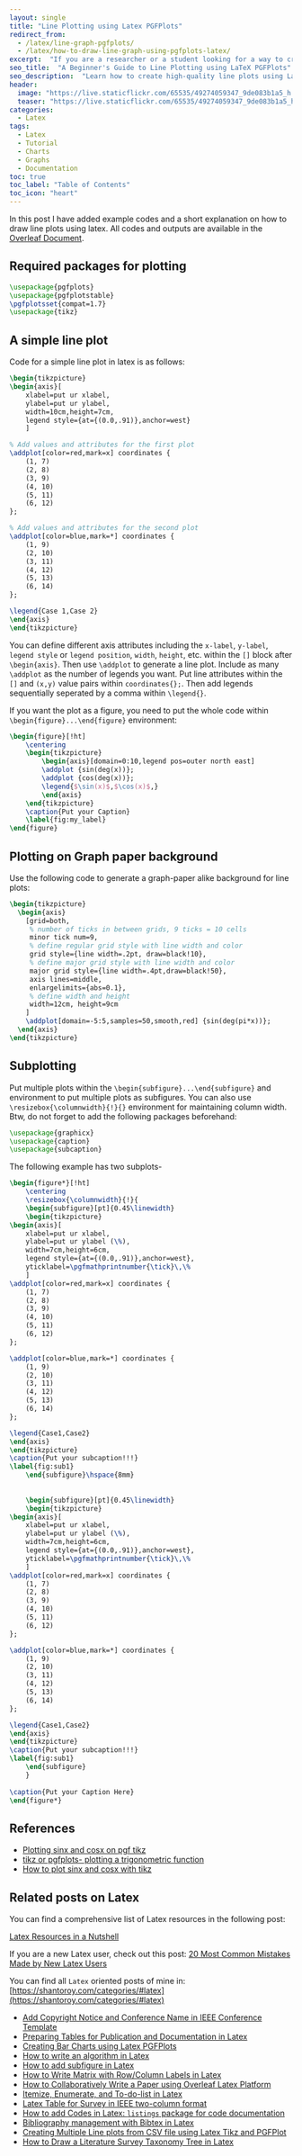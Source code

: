 ```yaml
---
layout: single
title: "Line Plotting using Latex PGFPlots"
redirect_from:
  - /latex/line-graph-pgfplots/
  - /latex/how-to-draw-line-graph-using-pgfplots-latex/
excerpt:  "If you are a researcher or a student looking for a way to create high-quality line plots for your scientific documents, then you might want to consider using LaTeX with PGFPlots. In this blog post, I will cover the basics of line plotting using PGFPlots, including how to create simple line plots, add labels, change the axis scale, and customize the style of your plots. This post will also show you how to create more complex plots like multiple lines, error bars, and shaded regions. With the help of this guide, you will be able to create professional-looking line plots that will impress your readers."
seo_title:  "A Beginner's Guide to Line Plotting using LaTeX PGFPlots" 
seo_description:  "Learn how to create high-quality line plots using LaTeX with PGFPlots. This guide covers everything from creating simple line plots to more complex plots with multiple lines, error bars, and shaded regions."
header:
  image: "https://live.staticflickr.com/65535/49274059347_9de083b1a5_h.jpg"
  teaser: "https://live.staticflickr.com/65535/49274059347_9de083b1a5_h.jpg"
categories:
  - Latex
tags:
  - Latex
  - Tutorial
  - Charts
  - Graphs
  - Documentation
toc: true
toc_label: "Table of Contents"
toc_icon: "heart"
---
```


In this post I have added example codes and a short explanation on how to draw line plots using latex. All codes and outputs are available in the [Overleaf Document](https://www.overleaf.com/read/rbkstfzrydpk).

## Required packages for plotting 
```latex
\usepackage{pgfplots}
\usepackage{pgfplotstable}
\pgfplotsset{compat=1.7}
\usepackage{tikz}
```
## A simple line plot
Code for a simple line plot in latex is as follows:
```latex
\begin{tikzpicture}
\begin{axis}[
	xlabel=put ur xlabel,
	ylabel=put ur ylabel,
	width=10cm,height=7cm,
    legend style={at={(0.0,.91)},anchor=west}
    ]

% Add values and attributes for the first plot
\addplot[color=red,mark=x] coordinates {
	(1, 7)
	(2, 8)
	(3, 9)
	(4, 10)
	(5, 11)
	(6, 12)
};

% Add values and attributes for the second plot
\addplot[color=blue,mark=*] coordinates {
	(1, 9)
	(2, 10)
	(3, 11)
	(4, 12)
	(5, 13)
	(6, 14)
};

\legend{Case 1,Case 2}
\end{axis}
\end{tikzpicture}
```

You can define different axis attributes including the `x-label`, `y-label`, `legend style` or `legend position`, `width`, `height`, etc. within the `[]` block after `\begin{axis}`. Then use `\addplot` to generate a line plot. Include as many `\addplot` as the number of legends you want. Put line attributes within the `[]` and `(x,y)` value pairs within `coordinates{};`. Then add legends sequentially seperated by a comma within `\legend{}`.

If you want the plot as a figure, you need to put the whole code within `\begin{figure}...\end{figure}` environment:
```latex
\begin{figure}[!ht]
    \centering
    \begin{tikzpicture}
        \begin{axis}[domain=0:10,legend pos=outer north east]
        \addplot {sin(deg(x))}; 
        \addplot {cos(deg(x))}; 
        \legend{$\sin(x)$,$\cos(x)$,}
        \end{axis}
    \end{tikzpicture}
    \caption{Put your Caption}
    \label{fig:my_label}
\end{figure}
```

## Plotting on Graph paper background 
Use the following code to generate a graph-paper alike background for line plots:
```latex
\begin{tikzpicture}
  \begin{axis}
    [grid=both,
     % number of ticks in between grids, 9 ticks = 10 cells
     minor tick num=9,
     % define regular grid style with line width and color
     grid style={line width=.2pt, draw=black!10},
     % define major grid style with line width and color
     major grid style={line width=.4pt,draw=black!50},
     axis lines=middle,
     enlargelimits={abs=0.1},
     % define width and height
     width=12cm, height=9cm
    ]
    \addplot[domain=-5:5,samples=50,smooth,red] {sin(deg(pi*x))};
  \end{axis}
\end{tikzpicture}
```

## Subplotting
Put multiple plots within the `\begin{subfigure}...\end{subfigure}` and  environment to put multiple plots as subfigures. You can also use `\resizebox{\columnwidth}{!}{}` environment for maintaining column width. Btw, do not forget to add the following packages beforehand:
```latex
\usepackage{graphicx}
\usepackage{caption}
\usepackage{subcaption}
```
The following example has two subplots-
```latex
\begin{figure*}[!ht]
    \centering
    \resizebox{\columnwidth}{!}{
    \begin{subfigure}[pt]{0.45\linewidth}
    \begin{tikzpicture}
\begin{axis}[
	xlabel=put ur xlabel,
	ylabel=put ur ylabel (\%),
	width=7cm,height=6cm,
    legend style={at={(0.0,.91)},anchor=west},
    yticklabel=\pgfmathprintnumber{\tick}\,\%
    ]
\addplot[color=red,mark=x] coordinates {
	(1, 7)
	(2, 8)
	(3, 9)
	(4, 10)
	(5, 11)
	(6, 12)
};

\addplot[color=blue,mark=*] coordinates {
	(1, 9)
	(2, 10)
	(3, 11)
	(4, 12)
	(5, 13)
	(6, 14)
};

\legend{Case1,Case2}
\end{axis}
\end{tikzpicture}
\caption{Put your subcaption!!!}
\label{fig:sub1}
    \end{subfigure}\hspace{8mm}
    
    
    \begin{subfigure}[pt]{0.45\linewidth}
    \begin{tikzpicture}
\begin{axis}[
	xlabel=put ur xlabel,
	ylabel=put ur ylabel (\%),
	width=7cm,height=6cm,
    legend style={at={(0.0,.91)},anchor=west},
    yticklabel=\pgfmathprintnumber{\tick}\,\%
    ]
\addplot[color=red,mark=x] coordinates {
	(1, 7)
	(2, 8)
	(3, 9)
	(4, 10)
	(5, 11)
	(6, 12)
};

\addplot[color=blue,mark=*] coordinates {
	(1, 9)
	(2, 10)
	(3, 11)
	(4, 12)
	(5, 13)
	(6, 14)
};

\legend{Case1,Case2}
\end{axis}
\end{tikzpicture}
\caption{Put your subcaption!!!}
\label{fig:sub1}
    \end{subfigure}
    }
    
\caption{Put your Caption Here}
\end{figure*}
```



## References
* [Plotting sinx and cosx on pgf tikz](https://tex.stackexchange.com/questions/231052/plotting-fx-sin-x-and-fx-cos-x-on-pgf-tikz)
* [tikz or pgfplots- plotting a trigonometric function](https://tex.stackexchange.com/questions/361915/tikz-or-pgfplots-plotting-a-trigonometric-function-cos-sin-tan)
* [How to plot sinx and cosx with tikz](https://tex.stackexchange.com/questions/16232/how-to-plot-fx-sinx-kx-cosx-and-ux-x%C2%B2-with-tikz)


## Related posts on Latex
You can find a comprehensive list of Latex resources in the following post:

[Latex Resources in a Nutshell](https://shantoroy.com/latex/latex-resources-in-a-nutshell/)

If you are a new Latex user, check out this post:
[20 Most Common Mistakes Made by New Latex Users](https://shantoroy.com/latex/common-mistakes-made-by-new-latex-typesetting-users/)

You can find all `Latex` oriented posts of mine in: [https://shantoroy.com/categories/#latex](https://shantoroy.com/categories/#latex)

* [Add Copyright Notice and Conference Name in IEEE Conference Template](https://shantoroy.com/latex/add-copyright-conference-name/)
* [Preparing Tables for Publication and Documentation in Latex](https://shantoroy.com/latex/how-to-create-tables-in-latex/)
* [Creating Bar Charts using Latex PGFPlots](https://shantoroy.com/latex/bar-plots-in-latex-pgfplot/)
* [How to write an algorithm in Latex](https://shantoroy.com/latex/how-to-write-algorithm-in-latex/)
* [How to add subfigure in Latex](https://shantoroy.com/latex/how-to-add-subfig-in-latex/)
* [How to Write Matrix with Row/Column Labels in Latex](https://shantoroy.com/latex/matrix-labeling-in-latex/)
* [How to Collaboratively Write a Paper using Overleaf Latex Platform](https://shantoroy.com/latex/how-to-collaborately-write-a-paper-using-latex-overleaf/)
* [Itemize, Enumerate, and To-do-list in Latex](https://shantoroy.com/latex/playing-with-latex-itemize-enumerate-fontawesome/)
* [Latex Table for Survey in IEEE two-column format](https://shantoroy.com/latex/latex-table-for-survey-ieee-template/)
* [How to add Codes in Latex:  `listings`  package for code documentation](https://shantoroy.com/latex/how-to-add-codes-in-latex-listing-package/)
* [Bibliography management with Bibtex in Latex](https://shantoroy.com/latex/bibliography-management-with-bibtex/)
* [Creating Multiple Line plots from CSV file using Latex Tikz and PGFPlot](https://shantoroy.com/latex/multiple-line-plots-using-tikz-pgfplot/)
* [How to Draw a Literature Survey Taxonomy Tree in Latex](https://shantoroy.com/latex/Draw-literature-survey-tree-in-latex/)
<!--stackedit_data:
eyJoaXN0b3J5IjpbMzI3MjY2NzQxLC05NzUyNTU3NjEsLTk3OT
EyOTE2Ml19
-->